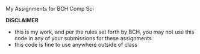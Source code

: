 My Assignments for BCH Comp Sci

**DISCLAIMER**
- this is my work, and per the rules set forth by BCH, you may not use this code in any of your submissions for these assignments
- this code is fine to use anywhere outside of class
